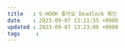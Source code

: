 ```yaml
---
title   : S-HOOK 좋아요 Deadlock 확인
date    : 2023-09-07 13:21:55 +0900
updated : 2023-09-07 13:23:06 +0900
tags     : 
---
```


